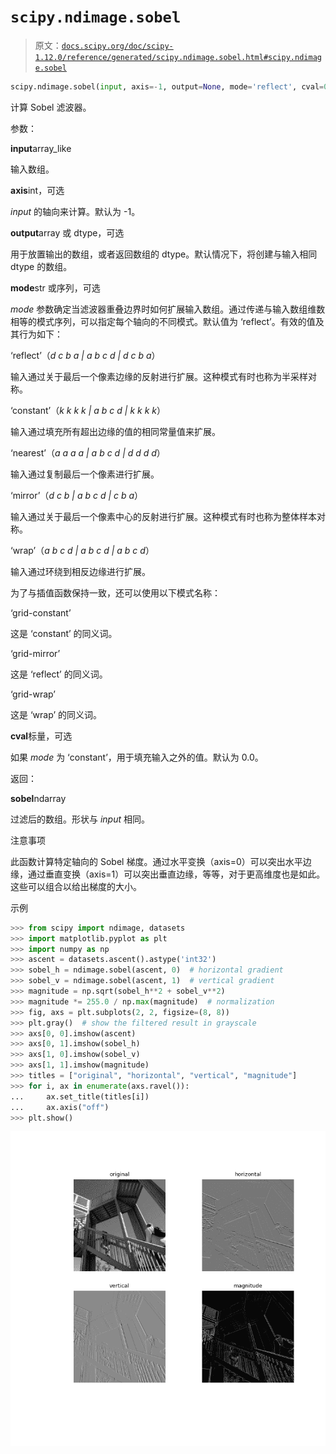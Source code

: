 # `scipy.ndimage.sobel`

> 原文：[`docs.scipy.org/doc/scipy-1.12.0/reference/generated/scipy.ndimage.sobel.html#scipy.ndimage.sobel`](https://docs.scipy.org/doc/scipy-1.12.0/reference/generated/scipy.ndimage.sobel.html#scipy.ndimage.sobel)

```py
scipy.ndimage.sobel(input, axis=-1, output=None, mode='reflect', cval=0.0)
```

计算 Sobel 滤波器。

参数：

**input**array_like

输入数组。

**axis**int，可选

*input* 的轴向来计算。默认为 -1。

**output**array 或 dtype，可选

用于放置输出的数组，或者返回数组的 dtype。默认情况下，将创建与输入相同 dtype 的数组。

**mode**str 或序列，可选

*mode* 参数确定当滤波器重叠边界时如何扩展输入数组。通过传递与输入数组维数相等的模式序列，可以指定每个轴向的不同模式。默认值为 ‘reflect’。有效的值及其行为如下：

‘reflect’（*d c b a | a b c d | d c b a*）

输入通过关于最后一个像素边缘的反射进行扩展。这种模式有时也称为半采样对称。

‘constant’（*k k k k | a b c d | k k k k*）

输入通过填充所有超出边缘的值的相同常量值来扩展。

‘nearest’（*a a a a | a b c d | d d d d*）

输入通过复制最后一个像素进行扩展。

‘mirror’（*d c b | a b c d | c b a*）

输入通过关于最后一个像素中心的反射进行扩展。这种模式有时也称为整体样本对称。

‘wrap’（*a b c d | a b c d | a b c d*）

输入通过环绕到相反边缘进行扩展。

为了与插值函数保持一致，还可以使用以下模式名称：

‘grid-constant’

这是 ‘constant’ 的同义词。

‘grid-mirror’

这是 ‘reflect’ 的同义词。

‘grid-wrap’

这是 ‘wrap’ 的同义词。

**cval**标量，可选

如果 *mode* 为 ‘constant’，用于填充输入之外的值。默认为 0.0。

返回：

**sobel**ndarray

过滤后的数组。形状与 *input* 相同。

注意事项

此函数计算特定轴向的 Sobel 梯度。通过水平变换（axis=0）可以突出水平边缘，通过垂直变换（axis=1）可以突出垂直边缘，等等，对于更高维度也是如此。这些可以组合以给出梯度的大小。

示例

```py
>>> from scipy import ndimage, datasets
>>> import matplotlib.pyplot as plt
>>> import numpy as np
>>> ascent = datasets.ascent().astype('int32')
>>> sobel_h = ndimage.sobel(ascent, 0)  # horizontal gradient
>>> sobel_v = ndimage.sobel(ascent, 1)  # vertical gradient
>>> magnitude = np.sqrt(sobel_h**2 + sobel_v**2)
>>> magnitude *= 255.0 / np.max(magnitude)  # normalization
>>> fig, axs = plt.subplots(2, 2, figsize=(8, 8))
>>> plt.gray()  # show the filtered result in grayscale
>>> axs[0, 0].imshow(ascent)
>>> axs[0, 1].imshow(sobel_h)
>>> axs[1, 0].imshow(sobel_v)
>>> axs[1, 1].imshow(magnitude)
>>> titles = ["original", "horizontal", "vertical", "magnitude"]
>>> for i, ax in enumerate(axs.ravel()):
...     ax.set_title(titles[i])
...     ax.axis("off")
>>> plt.show() 
```

![../../_images/scipy-ndimage-sobel-1.png](img/97a5b06418a392363143c54826b4ad7e.png)
